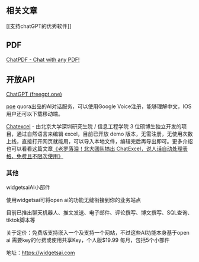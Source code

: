 ## 相关文章
[[支持chatGPT的优秀软件]]
## PDF
[ChatPDF - Chat with any PDF!](https://www.chatpdf.com/)
## 开放API
[ChatGPT (freegpt.one)](https://freegpt.one/)

[poe](https://poe.com/) quora出品的AI对话服务，可以使用Google Voice注册，能够理解中文，IOS用户还可以下载移动端。

[Chatexcel](https://chatexcel.com/) - 由北京大学深圳研究生院 / 信息工程学院 3 位硕博生独立开发的项目，通过自然语言来编辑 excel，目前已开放 demo 版本，无需注册，无使用次数上线，直接打开网页就能用，可以导入本地文件，编辑完后再导出即可。更多介绍也可以看看这篇文章[《老罗落泪！北大团队搞出 ChatExcel，说人话自动处理表格，免费且不限次使用》](https://mp.weixin.qq.com/s/sSbvbJ2Zc3igj017OlybMA)

### 其他

widgetsaiAI小部件

使用widgetsai可将open ai的功能无缝衔接到你的业务站点

目前已推出聊天机器人、推文发送、电子邮件、评论撰写、博文撰写、SQL查询、tiktok脚本等

关于定价：免费版支持嵌入一个及支持一个网站，不过这些AI功能本身基于open ai 需要key的付费或使用共享Key，个人版$19.99 每月，包括5个小部件

地址：https://widgetsai.com

